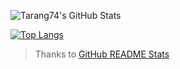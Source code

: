 ![Tarang74's GitHub Stats](https://github-readme-stats.vercel.app/api?username=Tarang74&show_icons=true&hide_border=true&count_private=true)

[![Top Langs](https://github-readme-stats.vercel.app/api/top-langs/?username=Tarang74)](https://github.com/anuraghazra/github-readme-stats)

 > Thanks to [GitHub README Stats](https://github.com/anuraghazra/github-readme-stats)

